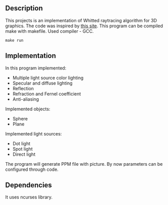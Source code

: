 ## Description
This projects is an implementation of Whitted raytracing algorithm for 3D graphics. The code was inspired by [this site](https://www.scratchapixel.com/).
This program can be compiled make with makefile. Used compiler - GCC.
```
make run
```

## Implementation
In this program implemented:
- Multiple light source color lighting
- Specular and diffuse lighting
- Reflection
- Refraction and Fernel coefficient
- Anti-aliasing

Implemented objects:
- Sphere
- Plane

Implemented light sources:
- Dot light
- Spot light
- Direct light

The program will generate PPM file with picture. By now parameters can be configured through code.

## Dependencies
It uses ncurses library.
